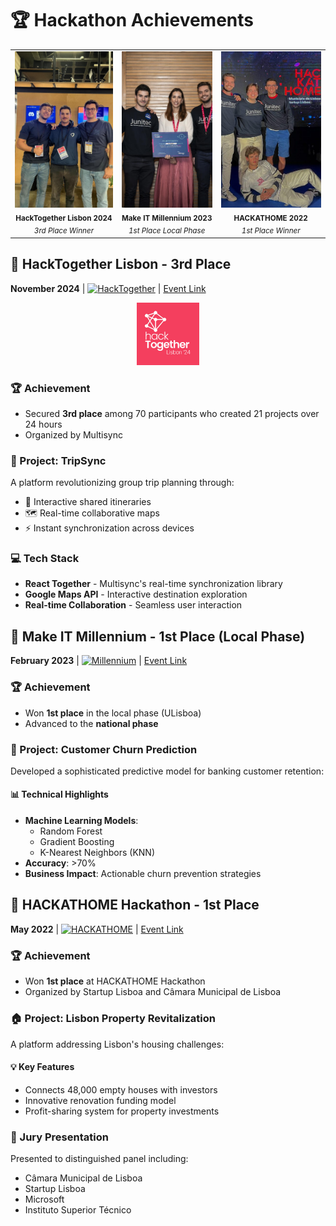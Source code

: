 # 🏆 Hackathon Achievements

<div align="center">
  <table>
    <tr>
      <td align="center">
        <img src="./images/hacktogether-team.jpeg" alt="Hackathon Achievement 1" width="350" height="250" style="object-fit: cover;"/><br/>
        <sub><b>HackTogether Lisbon 2024</b></sub><br/>
        <sub><i>3rd Place Winner</i></sub>
      </td>
      <td align="center">
        <img src="./images/makeit-team.jpeg" alt="Hackathon Achievement 2" width="350" height="250" style="object-fit: cover;"/><br/>
        <sub><b>Make IT Millennium 2023</b></sub><br/>
        <sub><i>1st Place Local Phase</i></sub>
      </td>
      <td align="center">
        <img src="./images/hackathome-team.jpg" alt="Hackathon Achievement 3" width="350" height="250" style="object-fit: cover;"/><br/>
        <sub><b>HACKATHOME 2022</b></sub><br/>
        <sub><i>1st Place Winner</i></sub>
      </td>
    </tr>
  </table>
</div>

## 🥉 HackTogether Lisbon - 3rd Place
**November 2024** | [![HackTogether](https://img.shields.io/badge/HackTogether-Lisbon-blue)](https://hacktogether.pt) | [Event Link](https://reacttogether.dev/hackathon)

<div align="center">
  <img src="./images/hacktogether-logo.jpg" alt="HackTogether Logo" width="100"/>
</div>

### 🏆 Achievement
- Secured **3rd place** among 70 participants who created 21 projects over 24 hours
- Organized by Multisync

### 🚀 Project: TripSync
A platform revolutionizing group trip planning through:
- 📍 Interactive shared itineraries
- 🗺️ Real-time collaborative maps
- ⚡ Instant synchronization across devices

### 💻 Tech Stack
- **React Together** - Multisync's real-time synchronization library
- **Google Maps API** - Interactive destination exploration
- **Real-time Collaboration** - Seamless user interaction

## 🥇 Make IT Millennium - 1st Place (Local Phase)
**February 2023** | [![Millennium](https://img.shields.io/badge/Millennium-Bank-green)](https://www.millenniumbcp.pt) | [Event Link](https://www.millenniumbcp.pt)

### 🏆 Achievement
- Won **1st place** in the local phase (ULisboa)
- Advanced to the **national phase**

### 🎯 Project: Customer Churn Prediction
Developed a sophisticated predictive model for banking customer retention:

#### 📊 Technical Highlights
- **Machine Learning Models**:
  - Random Forest
  - Gradient Boosting
  - K-Nearest Neighbors (KNN)
- **Accuracy**: >70%
- **Business Impact**: Actionable churn prevention strategies

## 🥇 HACKATHOME Hackathon - 1st Place
**May 2022** | [![HACKATHOME](https://img.shields.io/badge/HACKATHOME-Lisbon-orange)](https://hackathome.pt) | [Event Link](https://hackathome.pt)

### 🏆 Achievement
- Won **1st place** at HACKATHOME Hackathon
- Organized by Startup Lisboa and Câmara Municipal de Lisboa

### 🏠 Project: Lisbon Property Revitalization
A platform addressing Lisbon's housing challenges:

#### 💡 Key Features
- Connects 48,000 empty houses with investors
- Innovative renovation funding model
- Profit-sharing system for property investments

### 👥 Jury Presentation
Presented to distinguished panel including:
- Câmara Municipal de Lisboa
- Startup Lisboa
- Microsoft
- Instituto Superior Técnico
